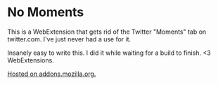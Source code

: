 # No Moments

This is a WebExtension that gets rid of the Twitter "Moments" tab on twitter.com. I've just never had a use for it.

Insanely easy to write this. I did it while waiting for a build to finish. <3 WebExtensions.

[Hosted on addons.mozilla.org.](https://addons.mozilla.org/en-US/firefox/addon/no-twitter-moments/)
